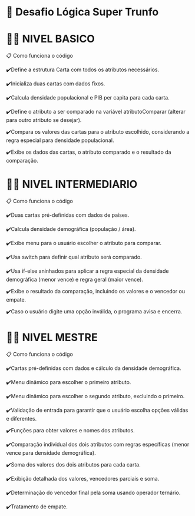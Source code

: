 # 📝 Desafio Lógica Super Trunfo

# 👨‍💻 NIVEL BASICO

📋 Como funciona o código

✔️Define a estrutura Carta com todos os atributos necessários.

✔️Inicializa duas cartas com dados fixos.

✔️Calcula densidade populacional e PIB per capita para cada carta.

✔️Define o atributo a ser comparado na variável atributoComparar (alterar para outro atributo se desejar).

✔️Compara os valores das cartas para o atributo escolhido, considerando a regra especial para densidade populacional.

✔️Exibe os dados das cartas, o atributo comparado e o resultado da comparação.


# 👨‍💻 NIVEL INTERMEDIARIO

📋 Como funciona o código

✔️Duas cartas pré-definidas com dados de países.

✔️Calcula densidade demográfica (população / área).

✔️Exibe menu para o usuário escolher o atributo para comparar.

✔️Usa switch para definir qual atributo será comparado.

✔️Usa if-else aninhados para aplicar a regra especial da densidade demográfica (menor vence) e regra geral (maior vence).

✔️Exibe o resultado da comparação, incluindo os valores e o vencedor ou empate.

✔️Caso o usuário digite uma opção inválida, o programa avisa e encerra.


# 👨‍💻 NIVEL  MESTRE

📋 Como funciona o código

✔️Cartas pré-definidas com dados e cálculo da densidade demográfica.

✔️Menu dinâmico para escolher o primeiro atributo.

✔️Menu dinâmico para escolher o segundo atributo, excluindo o primeiro.

✔️Validação de entrada para garantir que o usuário escolha opções válidas e diferentes.

✔️Funções para obter valores e nomes dos atributos.

✔️Comparação individual dos dois atributos com regras específicas (menor vence para densidade demográfica).

✔️Soma dos valores dos dois atributos para cada carta.

✔️Exibição detalhada dos valores, vencedores parciais e soma.

✔️Determinação do vencedor final pela soma usando operador ternário.

✔️Tratamento de empate.
